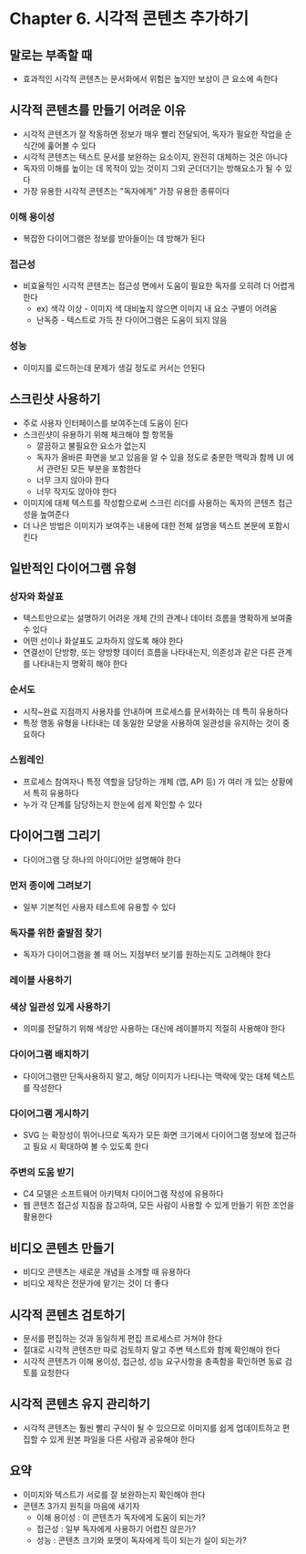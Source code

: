 # Chapter 6. 시각적 콘텐츠 추가하기
## 말로는 부족할 때
- 효과적인 시각적 콘텐츠는 문서화에서 위험은 높지만 보상이 큰 요소에 속한다

## 시각적 콘텐츠를 만들기 어려운 이유
- 시각적 콘텐츠가 잘 작동하면 정보가 매우 빨리 전달되어, 독자가 필요한 작업을 순식간에 훑어볼 수 있다
- 시각적 콘텐츠는 텍스트 문서를 보완하는 요소이지, 완전히 대체하는 것은 아니다
- 독자의 이해를 높이는 데 목적이 있는 것이지 그외 군더더기는 방해요소가 될 수 있다
- 가장 유용한 시각적 콘텐츠는 "독자에게" 가장 유용한 종류이다

### 이해 용이성
- 복잡한 다이어그램은 정보를 받아들이는 데 방해가 된다

### 접근성
- 비효율적인 시각적 콘텐츠는 접근성 면에서 도움이 필요한 독자를 오히려 더 어렵게 한다
  - ex) 색각 이상 - 이미지 색 대비높지 않으면 이미지 내 요소 구별이 어려움
  - 난독증 - 텍스트로 가득 찬 다이어그램은 도움이 되지 않음

### 성능
- 이미지를 로드하는데 문제가 생길 정도로 커서는 안된다

## 스크린샷 사용하기
- 주로 사용자 인터페이스를 보여주는데 도움이 된다
- 스크린샷이 유용하기 위해 체크해야 할 항목들
  - 깔끔하고 불필요한 요소가 없는지
  - 독자가 올바른 화면을 보고 있음을 알 수 있을 정도로 충분한 맥락과 함께 UI 에서 관련된 모든 부분을 포함한다
  - 너무 크지 않아야 한다
  - 너무 작지도 않아야 한다
- 이미지에 대체 텍스트를 작성함으로써 스크린 리더를 사용하는 독자의 콘텐츠 접근성을 높여준다
- 더 나은 방법은 이미지가 보여주는 내용에 대한 전체 설명을 텍스트 본문에 포함시킨다

## 일반적인 다이어그램 유형
### 상자와 화살표
- 텍스트만으로는 설명하기 어려운 개체 간의 관계나 데이터 흐름을 명확하게 보여줄 수 있다
- 어떤 선이나 화살표도 교차하지 않도록 해야 한다
- 연결선이 단방향, 또는 양방향 데이터 흐름을 나타내는지, 의존성과 같은 다른 관계를 나타내는지 명확히 해야 한다

### 순서도
- 시작~완료 지점까지 사용자를 안내하며 프로세스를 문서화하는 데 특히 유용하다
- 특정 행동 유형을 나타내는 데 동일한 모양을 사용하여 일관성을 유지하는 것이 중요하다

### 스윔레인
- 프로세스 참여자나 특정 역할을 담당하는 개체 (앱, API 등) 가 여러 개 있는 상황에서 특히 유용하다
- 누가 각 단계를 담당하는지 한눈에 쉽게 확인할 수 있다

## 다이어그램 그리기
- 다이어그램 당 하나의 아이디어만 설명해야 한다

### 먼저 종이에 그려보기
- 일부 기본적인 사용자 테스트에 유용할 수 있다

### 독자를 위한 출발점 찾기
- 독자가 다이어그램을 볼 때 어느 지점부터 보기를 원하는지도 고려해야 한다

### 레이블 사용하기

### 색상 일관성 있게 사용하기
- 의미를 전달하기 위해 색상만 사용하는 대신에 레이블까지 적절히 사용해야 한다

### 다이어그램 배치하기
- 다이어그램만 단독사용하지 말고, 해당 이미지가 나타나는 맥락에 맞는 대체 텍스트를 작성한다

### 다이어그램 게시하기
- SVG 는 확장성이 뛰어나므로 독자가 모든 화면 크기에서 다이어그램 정보에 접근하고 필요 시 확대하여 볼 수 있도록 한다

### 주변의 도움 받기
- C4 모델은 소프트웨어 아키텍처 다이어그램 작성에 유용하다
- 웹 콘텐츠 접근성 지침을 참고하여, 모든 사람이 사용할 수 있게 만들기 위한 조언을 활용한다

## 비디오 콘텐츠 만들기
- 비디오 콘텐츠는 새로운 개념을 소개할 때 유용하다
- 비디오 제작은 전문가에 맡기는 것이 더 좋다

## 시각적 콘텐츠 검토하기
- 문서를 편집하는 것과 동일하게 편집 프로세스르 거쳐야 한다
- 절대로 시각적 콘텐츠만 따로 검토하지 말고 주변 텍스트와 함께 확인해야 한다
- 시각적 콘텐츠가 이해 용이성, 접근성, 성능 요구사항을 충족함을 확인하면 동료 검토를 요청한다

## 시각적 콘텐츠 유지 관리하기
- 시각적 콘텐츠는 훨씬 빨리 구식이 될 수 있으므로 이미지를 쉽게 업데이트하고 편집할 수 있게 원본 파일을 다른 사람과 공유해야 한다

## 요약
- 이미지와 텍스트가 서로를 잘 보완하는지 확인해야 한다
- 콘텐츠 3가지 원칙을 마음에 새기자
  - 이해 용이성 : 이 콘텐츠가 독자에게 도움이 되는가?
  - 접근성 : 일부 독자에게 사용하기 어렵진 않은가?
  - 성능 : 콘텐츠 크기와 포맷이 독자에게 득이 되는가 실이 되는가?